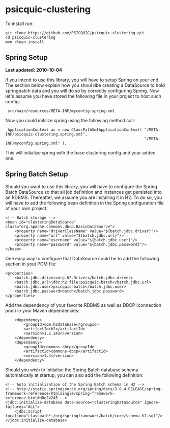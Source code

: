 # psicquic-clustering

To install run:
```
git clone https://github.com/PSICQUIC/psicquic-clustering.git
cd psicquic-clustering
mvn clean install
```

## Spring Setup

**Last updated: 2010-10-04**

If you intend to use this library, you will have to setup Spring on your end.
The section below explain how you shoul dbe creating a DataSource to hold springbatch data and you will do so
by correctly configuring Spring. Now let's assume you have stored the following file in your project to host such config:

     src/main/resources/META-INF/myconfig-spring.xml

Now you could initilize spring using the following method call:

     ApplicationContext ac = new ClassPathXmlApplicationContext( "/META-INF/psicquic-clustering.spring.xml",
                                                                 "/META-INF/myconfig.spring.xml" );

This will initialize spring with the base clustering config and your added one.


## Spring Batch Setup

Should you want to use this library, you will have to configure the Spring Batch DataSource so that all job definition
and instances get persisted into an RDBMS. Thereafter, we assume you are installing it in H2.
To do so, you will have to add the following bean definition in the Spring configuration file of your own project:

    <!-- Batch storage -->
    <bean id="clusteringDataSource" class="org.apache.commons.dbcp.BasicDataSource">
        <property name="driverClassName" value="${batch.jdbc.driver}"/>
        <property name="url" value="${batch.jdbc.url}"/>
        <property name="username" value="${batch.jdbc.user}"/>
        <property name="password" value="${batch.jdbc.password}"/>
    </bean>

One easy way to configure that DataSource could be to add the following section in yout POM file:

    <properties>
        <batch.jdbc.driver>org.h2.Driver</batch.jdbc.driver>
        <batch.jdbc.url>jdbc:h2:file:psicquic-batch</batch.jdbc.url>
        <batch.jdbc.user>psicquic-batch</batch.jdbc.user>
        <batch.jdbc.password>batch</batch.jdbc.password>
    </properties>

Add the dependency of your favorite RDBMS as well as DBCP (connection pool) in your Maven dependencies:

        <dependency>
            <groupId>com.h2database</groupId>
            <artifactId>h2</artifactId>
            <version>1.2.143</version>
        </dependency>
        <dependency>
            <groupId>commons-dbcp</groupId>
            <artifactId>commons-dbcp</artifactId>
            <version>1.4</version>
        </dependency>

Should you wish to Initialise the Spring Batch database schema automatically at startup, you can also add the following
definition:

    <!-- Auto initialization of the Spring Batch schema in H2 -->
    <!-- http://static.springsource.org/spring/docs/3.0.4.RELEASE/spring-framework-reference/htmlsingle/spring-framework-reference.html#d0e24245 -->
    <jdbc:initialize-database data-source="clusteringDataSource" ignore-failures="ALL">
        <jdbc:script location="classpath*:/org/springframework/batch/core/schema-h2.sql"/>
    </jdbc:initialize-database>
